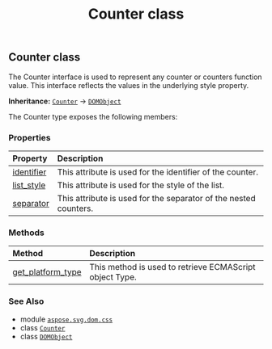 ﻿---
title: Counter class
second_title: Aspose.SVG for Python via .NET API References
description: 
type: docs
weight: 40
url: /python-net/aspose.svg.dom.css/counter/
is_root: false
---

## Counter class

The Counter interface is used to represent any counter or counters function value. This interface reflects the values in the underlying style property.



**Inheritance:** [`Counter`](/svg/python-net/aspose.svg.dom.css/counter) → 
[`DOMObject`](/svg/python-net/aspose.svg.dom/domobject)



The Counter type exposes the following members:

### Properties
| Property | Description |
| :- | :- |
| [identifier](/svg/python-net/aspose.svg.dom.css/counter/identifier) | This attribute is used for the identifier of the counter. |
| [list_style](/svg/python-net/aspose.svg.dom.css/counter/list_style) | This attribute is used for the style of the list. |
| [separator](/svg/python-net/aspose.svg.dom.css/counter/separator) | This attribute is used for the separator of the nested counters. |


### Methods
| Method | Description |
| :- | :- |
| [get_platform_type](/svg/python-net/aspose.svg.dom.css/counter/get_platform_type/#) | This method is used to retrieve ECMAScript object Type. |



### See Also
* module [`aspose.svg.dom.css`](..)
* class [`Counter`](/svg/python-net/aspose.svg.dom.css/counter)
* class [`DOMObject`](/svg/python-net/aspose.svg.dom/domobject)
